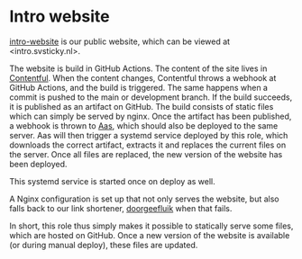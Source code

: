 # Intro website

[intro-website] is our public website, which can be viewed at <intro.svsticky.nl>.

The website is build in GitHub Actions.
The content of the site lives in [Contentful].
When the content changes, Contentful throws a webhook at GitHub Actions,
and the build is triggered.
The same happens when a commit is pushed to the main or development branch.
If the build succeeds, it is published as an artifact on GitHub.
The build consists of static files which can simply be served by nginx.
Once the artifact has been published, a webhook is thrown to [Aas], which should
also be deployed to the same server.
Aas will then trigger a systemd service deployed by this role, which downloads
the correct artifact, extracts it and replaces the current files on the server.
Once all files are replaced, the new version of the website has been deployed.

This systemd service is started once on deploy as well.

A Nginx configuration is set up that not only serves the website,
but also falls back to our link shortener, [doorgeefluik] when that fails.

In short, this role thus simply makes it possible to statically serve some
files, which are hosted on GitHub.
Once a new version of the website is available (or during manual deploy), these
files are updated.

[Aas]:https://github.com/svsticky/aas
[intro-website]:https://github.com/svsticky/intro-website
[Contentful]:https://www.contentful.com/
[doorgeefluik]:https://github.com/svsticky/doorgeefluik/
